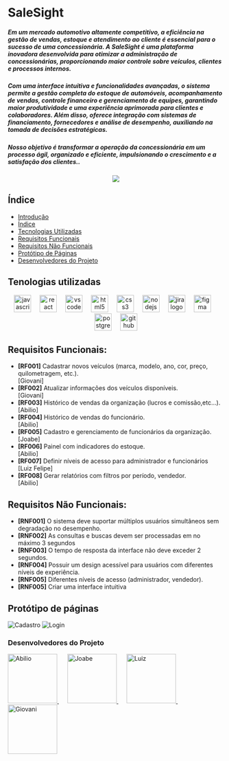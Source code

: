 # SaleSight

##### Em um mercado automotivo altamente competitivo, a eficiência na gestão de vendas, estoque e atendimento ao cliente é essencial para o sucesso de uma concessionária. A SaleSight é uma plataforma inovadora desenvolvida para otimizar a administração de concessionárias, proporcionando maior controle sobre veículos, clientes e processos internos.

##### Com uma interface intuitiva e funcionalidades avançadas, o sistema permite a gestão completa do estoque de automóveis, acompanhamento de vendas, controle financeiro e gerenciamento de equipes, garantindo maior produtividade e uma experiência aprimorada para clientes e colaboradores. Além disso, oferece integração com sistemas de financiamento, fornecedores e análise de desempenho, auxiliando na tomada de decisões estratégicas.

##### Nosso objetivo é transformar a operação da concessionária em um processo ágil, organizado e eficiente, impulsionando o crescimento e a satisfação dos clientes..

<p align="center"><img src="http://img.shields.io/static/v1?label=STATUS&message=EM%20DESENVOLVIMENTO&color=GREEN&style=for-the-badge"/></p>

## Índice
* [Introdução](#SaleSight)
* [Índice](#Índice)
* [Tecnologias Utilizadas](#tecnologias-utilizadas)
* [Requisitos Funcionais](#requisitos-funcionais)
* [Requisitos Não Funcionais](#requisitos-não-funcionais)
* [Protótipo de Páginas](#protótipo-de-páginas)
* [Desenvolvedores do Projeto](#desenvolvedores-do-projeto)

## Tenologias utilizadas
<div align="center">
  <img src="https://cdn.jsdelivr.net/gh/devicons/devicon/icons/javascript/javascript-original.svg" height="40" alt="javascript logo"  />
  <img width="12" />
  <img src="https://cdn.jsdelivr.net/gh/devicons/devicon/icons/react/react-original.svg" height="40" alt="react logo"  />
  <img width="12" />
  <img src="https://cdn.jsdelivr.net/gh/devicons/devicon/icons/vscode/vscode-original.svg" height="40" alt="vscode logo"  />
  <img width="12" />
  <img src="https://cdn.jsdelivr.net/gh/devicons/devicon/icons/html5/html5-original.svg" height="40" alt="html5 logo"  />
  <img width="12" />
  <img src="https://cdn.jsdelivr.net/gh/devicons/devicon/icons/css3/css3-original.svg" height="40" alt="css3 logo"  />
  <img width="12" />
  <img src="https://cdn.jsdelivr.net/gh/devicons/devicon/icons/nodejs/nodejs-original.svg" height="40" alt="nodejs logo"  />
  <img width="12" />
  <img src="https://cdn.jsdelivr.net/gh/devicons/devicon/icons/jira/jira-original.svg" height="40" alt="jira logo"  />
  <img width="12" />
  <img src="https://cdn.jsdelivr.net/gh/devicons/devicon/icons/figma/figma-original.svg" height="40" alt="figma logo"  />
  <img width="12" />
  <img src="https://cdn.jsdelivr.net/gh/devicons/devicon/icons/postgresql/postgresql-original.svg" height="40" alt="postgresql logo"  />
  <img width="12" />
  <img src="https://cdn.jsdelivr.net/gh/devicons/devicon/icons/github/github-original.svg" height="40" alt="github logo"  />
</div>


## Requisitos Funcionais:

  <ul>
    <li><strong>[RF001]</strong> Cadastrar novos veículos (marca, modelo, ano, cor, preço, quilometragem, etc.).</li> [Giovani]
    <li><strong>[RF002]</strong> Atualizar informações dos veículos disponíveis.</li> [Giovani]
    <li><strong>[RF003]</strong> Histórico de vendas da organização (lucros e comissão,etc...).</li> [Abilio]
    <li><strong>[RF004]</strong> Histórico de vendas do funcionário.</li> [Abilio]
    <li><strong>[RF005]</strong> Cadastro e gerenciamento de funcionários da organização.</li> [Joabe]
    <li><strong>[RF006]</strong> Painel com indicadores do estoque.</li> [Abilio]
    <li><strong>[RF007]</strong> Definir níveis de acesso para administrador e funcionários</li> [Luiz Felipe]
    <li><strong>[RF008]</strong> Gerar relatórios com filtros por período, vendedor. </li> [Abilio]
  </ul>
  
## Requisitos Não Funcionais:

<ul>
    <li><strong>[RNF001]</strong> O sistema deve suportar múltiplos usuários simultâneos sem degradação no desempenho.</li>
    <li><strong>[RNF002]</strong> As consultas e buscas devem ser processadas em no máximo 3 segundos</li>
    <li><strong>[RNF003]</strong> O tempo de resposta da interface não deve exceder 2 segundos.</li>
    <li><strong>[RNF004]</strong> Possuir um design acessível para usuários com diferentes níveis de experiência.</li>
    <li><strong>[RNF005]</strong> Diferentes níveis de acesso (administrador, vendedor).</li>
    <li><strong>[RNF005]</strong> Criar uma interface intuitiva</li>
  
</ul>

## Protótipo de páginas

   <img src="https://i.imgur.com/grkY8Am.png" alt="Cadastro">
   <img src="https://i.imgur.com/iE7ZEu6.png" alt="Login">
  
  
### Desenvolvedores do Projeto

<div align="left">
  <a href="https://github.com/Abivisu2" target="_blank">
    <img width="115" src="https://avatars.githubusercontent.com/u/106842046?v=4" alt="Abilio">
  </a> &nbsp;&nbsp;&nbsp;&nbsp;
  <a href="https://github.com/JoabeSCosta" target="_blank">
    <img width="115" src="https://avatars.githubusercontent.com/u/165953439?v=4" alt="Joabe">
  </a> &nbsp;&nbsp;&nbsp;&nbsp;
  <a href="https://github.com/LuizFli" target="_blank">
    <img width="115" src="https://avatars.githubusercontent.com/u/166057870?v=4" alt="Luiz">
  </a> &nbsp;&nbsp;&nbsp;&nbsp;
  <a href="https://github.com/GigioRazzante" target="_blank">
    <img width="115" src="https://avatars.githubusercontent.com/u/166645555?v=4" alt="Giovani">
  </a>
</div>
